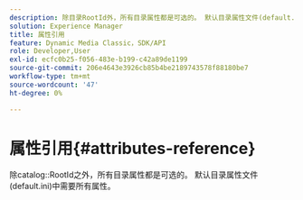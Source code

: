```yaml
---
description: 除目录RootId外，所有目录属性都是可选的。 默认目录属性文件(default.ini)中需要所有属性。
solution: Experience Manager
title: 属性引用
feature: Dynamic Media Classic，SDK/API
role: Developer,User
exl-id: ecfc0b25-f056-483e-b199-c42a89de1199
source-git-commit: 206e4643e3926cb85b4be2189743578f88180be7
workflow-type: tm+mt
source-wordcount: '47'
ht-degree: 0%

---
```


# 属性引用{#attributes-reference}

除catalog::RootId之外，所有目录属性都是可选的。 默认目录属性文件(default.ini)中需要所有属性。
